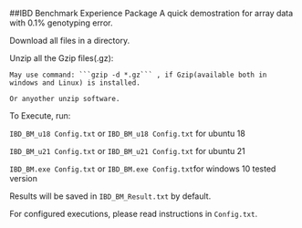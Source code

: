 ##IBD Benchmark Experience Package
A quick demostration for array data with 0.1% genotyping error.

Download all files in a directory.

Unzip all the Gzip files(.gz):

    May use command: ```gzip -d *.gz``` , if Gzip(available both in windows and Linux) is installed.
  
    Or anyother unzip software.
  
To Execute, run:

  ```IBD_BM_u18 Config.txt``` or ```IBD_BM_u18 Config.txt``` for ubuntu 18
  
  ```IBD_BM_u21 Config.txt``` or ```IBD_BM_u21 Config.txt``` for ubuntu 21
  
  ```IBD_BM.exe Config.txt``` or ```IBD_BM.exe Config.txt```for windows 10 tested version
  

Results will be saved in ```IBD_BM_Result.txt``` by default.  

For configured executions, please read instructions in ```Config.txt```.
